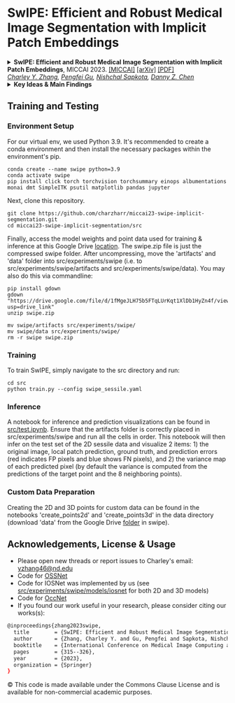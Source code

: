 SwIPE: Efficient and Robust Medical Image Segmentation with Implicit Patch Embeddings
===========
<details>
<summary>
  <b>SwIPE: Efficient and Robust Medical Image Segmentation with Implicit Patch Embeddings</b>, MICCAI 2023.
  <a href="https://conferences.miccai.org/2023/papers/635-Paper1380.html" target="blank">[MICCAI]</a>
  <a href="https://arxiv.org/abs/2307.12429" target="blank">[arXiv]</a>
  <a href="https://arxiv.org/pdf/2307.12429.pdf" target="blank">[PDF]</a>
	<br><em>
    <a href="https://charzharr.github.io/">Charley Y. Zhang</a>, 
    <a href="https://pgu-nd.github.io/">Pengfei Gu</a>, 
    <a href="https://nsapkota417.github.io/">Nishchal Sapkota</a>, 
    <a href="https://engineering.nd.edu/faculty/danny-chen/">Danny Z. Chen</a></em></br>
</summary>

```bash
@inproceedings{zhang2023swipe,
  title        = {SwIPE: Efficient and Robust Medical Image Segmentation with Implicit Patch Embeddings},
  author       = {Zhang, Charley Y. and Gu, Pengfei and Sapkota, Nishchal and Chen, Danny Z},
  booktitle    = {International Conference on Medical Image Computing and Computer-Assisted Intervention (MICCAI)},
  pages        = {315--326},
  year         = {2023},
  organization = {Springer}
}
```
</details>


<details>
  <summary>
	  <b>Key Ideas & Main Findings</b>
  </summary>

  SwIPE (Segmentation with Implicit Patch Embeddings) is a medical image segmentation approach that utilizes implicit neural representations (INRs) to learn continuous representations rather than discrete ones which are commonly adopted by modern methods (e.g., CNNs, transformers, or combinations of both). 

1. **Patch-based Implicit Neural Representations (INRs)**: SwIPE is the first approach to leverage patch-based INRs for medical image segmentation. This novel methodology allows for both accurate local boundary delineation and global shape coherence while moving away from discrete raster representations.
2. **Efficieny and Robustness**: Through extensive evaluations, SwIPE outperforms state-of-the-art methods in both 2D polyp segmentation and 3D abdominal organ segmentation tasks. Notably, SwIPE achieves these results with over 10x fewer parameters, showcasing exceptional model efficiency. Additionally, SwIPE exhibits superior robustness to data shifts across image resolutions and datasets.
3. **Augmented Contextual Understanding with Multi-stage Embedding Attention (MEA) and Stochastic Patch Overreach (SPO)**: The introduction of MEA for dynamic feature extraction and SPO for enhanced boundary improve contextual understanding during the encoding step and address boundary continuities during occupancy decoding, leading to more accurate and coherent segmentation results.
</details>


## Training and Testing

### Environment Setup

For our virtual env, we used Python 3.9. It's recommended to create a conda environment and then install the necessary packages within the environment's pip. 
```
conda create --name swipe python=3.9 
conda activate swipe
pip install click torch torchvision torchsummary einops albumentations monai dmt SimpleITK psutil matplotlib pandas jupyter
```

Next, clone this repository.
```
git clone https://github.com/charzharr/miccai23-swipe-implicit-segmentation.git
cd miccai23-swipe-implicit-segmentation/src
```

Finally, access the model weights and point data used for training & inference at this Google Drive [location](https://drive.google.com/drive/folders/17mZLlE_lOxGEl9dNqP0xj5TrD08FawZ2?usp=drive_link). The swipe.zip file is just the compressed swipe folder. After uncompressing, move the 'artifacts' and 'data' folder into src/experiments/swipe (i.e. to src/experiments/swipe/artifacts and src/experiments/swipe/data). You may also do this via commandline:
```
pip install gdown
gdown "https://drive.google.com/file/d/1fMgeJLH75b5FTqLUrKqt1XlDb1HyZn4f/view?usp=drive_link"
unzip swipe.zip

mv swipe/artifacts src/experiments/swipe/
mv swipe/data src/experiments/swipe/
rm -r swipe swipe.zip
```

### Training

To train SwIPE, simply navigate to the src directory and run:
```
cd src
python train.py --config swipe_sessile.yaml
```

### Inference

A notebook for inference and prediction visualizations can be found in [src/test.ipynb](https://github.com/charzharr/miccai23-swipe-implicit-segmentation/blob/master/src/test.ipynb). Ensure that the artifacts folder is correctly placed in src/experiments/swipe and run all the cells in order. This notebook will then infer on the test set of the 2D sessile data and visualize 2 items: 1) the original image, local patch prediction, ground truth, and prediction errors (red indicates FP pixels and blue shows FN pixels), and 2) the variance map of each predicted pixel (by default the variance is computed from the predictions of the target point and the 8 neighboring points). 


### Custom Data Preparation

Creating the 2D and 3D points for custom data can be found in the notebooks 'create_points2d' and 'create_points3d' in the data directory (download 'data' from the Google Drive [folder](https://drive.google.com/drive/folders/17mZLlE_lOxGEl9dNqP0xj5TrD08FawZ2?usp=drive_link) in swipe).



## Acknowledgements, License & Usage 
- Please open new threads or report issues to Charley's email: yzhang46@nd.edu
- Code for [OSSNet](https://github.com/ChristophReich1996/OSS-Net)
- Code for IOSNet was implemented by us (see [src/experiments/swipe/models/iosnet](https://github.com/charzharr/miccai23-swipe-implicit-segmentation/tree/master/src/experiments/swipe/models/iosnet) for both 2D and 3D models)
- Code for [OccNet](https://github.com/autonomousvision/occupancy_networks)
- If you found our work useful in your research, please consider citing our works(s):
```bash
@inproceedings{zhang2023swipe,
  title        = {SwIPE: Efficient and Robust Medical Image Segmentation with Implicit Patch Embeddings},
  author       = {Zhang, Charley Y. and Gu, Pengfei and Sapkota, Nishchal and Chen, Danny Z},
  booktitle    = {International Conference on Medical Image Computing and Computer-Assisted Intervention (MICCAI)},
  pages        = {315--326},
  year         = {2023},
  organization = {Springer}
}
```

© This code is made available under the Commons Clause License and is available for non-commercial academic purposes.


